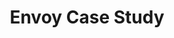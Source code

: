 ---
name: Envoy
title: Envoy Case Study
brand_color: "#ef3934"
logo: envoy
tagline: How Envoy keeps content fresh and relevant
---